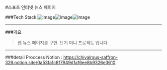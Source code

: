 #스포츠 인터넷 뉴스 페이지

###Tech Stack
![image](https://user-images.githubusercontent.com/90320005/209314902-4ce1d5d2-6240-475f-a4fd-bd059a58e5f0.png)![image](https://user-images.githubusercontent.com/90320005/209314932-58675f72-01da-4c76-9f40-a1385aa2016e.png)![image](https://user-images.githubusercontent.com/90320005/209314936-2c9edcdf-de01-4cea-a7a4-eb54dc668113.png)
- - -

###개요

> 웹 뉴스 페이지를 구현. 단기 미니 프로젝트 입니다.

- - -

###detail Proccess
Notion : https://chivalrous-saffron-326.notion.site/0a53fa1c8f7949d1af6ee8b9326e3610
